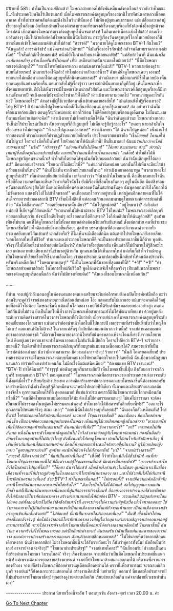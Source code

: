 ##บทที่ 581 : ทำไมเป็นจางเย่อีกแล้ว!
โฆษณาถ่ายทอดไปยังพันหมื่นหลังคาเรือน!
ราวกับว่าชั่วขณะนี้..ทั้งประเทศเงียบงันไร้เสียงนกกา!
เมื่อโฆษณารณรงค์งดสูบบุหรี่ของสถานีโทรทัศน์นครหลวงนี้ออกอากาศ ทั่วทั้งประเทศพลันต้องตะลึงงันในวินาทีนั้นเอง! ไม่เพียงปุถุชนคนธรรมดา แม้แต่สื่อและเหล่าผู้เชี่ยวชาญในสังคม อีกทั้งเหล่าคนในองค์กรสาธารณะที่รณรงค์เรื่องงดบุหรี่เองก็ยังต้องนั่งอึ้งอยู่หน้าจอโทรทัศน์ เบิกตามองโฆษณารณรงค์งดสูบบุหรี่นั้นจนตาค้าง!
ในอินเทอร์เน็ตระเบิดไปแล้ว!
ตามเว็บบอร์ดต่างๆ เต็มไปด้วยลิงก์คลิปโฆษณาชิ้นนี้นับไม่ถ้วน กระทู้เรื่องวันงดสูบบุหรี่โลกในเวยป๋อเองก็มีชาวเน็ตแห่เข้าไปคอมเมนต์กันนับไม่ถ้วน!
"สวรรค์!"
"พวกนายได้ดูโฆษณาของ BTV-1 กันไหม?"
"ฉันดูแล้ว! สวรรค์เจ้าข้า! แม่*โคตรน่ากลัวฉิ*หาย!"
"นี่มันเรื่องอะไรกันฟะ! กลัวจนฉี่แทบราดกางเกงล่ะเนี่ย!"
"ใจสั่นตึกตักไปหมดแน่ะ! หนังผียังไม่น่ากลัวขนาดนี้เลยนะเฟ้ย!"
"แค่สิบห้าวินาที ฉันแม่*เหงื่อกาฬแตกพลั่กๆ ครั่นเนื้อครั่นตัวไปหมด! เชี่*ล่ะ เหมือนปอดฉันจะมอดไหม้เลยว่ะ!"
"นี่คือโฆษณารณรงค์เลิกบุหรี่?"
"สถานีโทรทัศน์นครหลวง ถล่มน้องสาวเอ็งน่ะสิ!"
"BTV-1 พวกนายต้องดุร้ายแบบนี้ด้วยเรอะ! ฉันแทบร้องไห้แล้ว! ทำไมต้องน่ากลัวเบอร์นี้วะ? ฉันแค่นั่งดูโฆษณาเฉยๆ เองนะ! พวกนายไม่เหลือทางออกให้คนสูบบุหรี่สักนิดหน่อยเรอะ!"
ห่าวเผิงเหยา บล็อกเกอร์มีชื่อในเวยป๋อ เห็นทุกคนคุยกันอย่างครึกครื้น แต่เขากลับไม่รู้เรื่องรู้ราว เพราะปกตินั้นเขาเองก็ดูทีวีอยู่ เห็นโฆษณาเพื่อสังคมมาหลายวัน ก็ยังไม่เห็นว่าจะมีโฆษณาไหนน่ากลัวสักนิด และโฆษณารณรงค์เลิกสูบบุหรี่เองก็มีมานานตั้งหลายปี จนถึงตอนนี้ยังจะมีอะไรน่ากลัวได้อีก?
ห่าวเผิงเหยาถามออกไป "พวกนายพูดอะไรกันน่ะ? โฆษณาอะไร?"
ด้านล่างมีผู้ใช้เวยป๋อคนหนึ่งเข้ามาคลายสงสัยให้ "เม้นต์บนยังไม่รู้เรื่องเหรอ? ไปดู BTV-1 สิ ย้อนกลับไปดูโฆษณาเมื่อสักไม่กี่นาทีก่อนนะ ดูจบก็รู้เองแหละ! อ่อ อย่าหาว่าฉันไม่เตือนนายก่อนเชียว ตอนดูก็ระวังหน่อยล่ะ บอกไว้ก่อน ให้ดีคืออย่าสูบบุหรี่ตอนดูเด็ดขาด ไม่งั้นนะ..ผลที่ตามมานี่อย่าแม้แต่จะคิด!"
ห่าวเผิงเหยาไม่เชื่ออย่างเห็นได้ชัด "ฉันว่าฉันดูแล้วนะ โฆษณาช่วงหลายวันนี้น่ะไร้ประโยชน์เป็นบ้า ฉันอยากบุหรี่ก็ยังสูบบุหรี่ ไม่เห็นจะรู้สึกรู้สาอะไร"
"เหอะๆ นายกล้ามั่นใจเชียวเหรอว่าไม่เคยดูน่ะ"
"หึ นายไปดูเองเถอะสหาย!"
ห่าวเผิงเหยา "ได้ ฉันจะไปดูหน่อย"
เพิ่งผ่านไปราวสองนาที ห่าวเผิงเหยาก็ปรากฏตัวบนเวยป๋ออีกครั้ง ประโยคแรกของเขาคือ "เชี่*เอ๊ยยยย! ใครแม่*ให้ฉันไปดูวะ! ใครวะ! เมื่อกี้เป็นใคร! ไสหัวออกมาให้ฉันเดี๋ยวนี้! ยืนขึ้นมาเลย! ฉันแม่*รับปากว่าจะไม่ตีนายจนตาย!"
"พรืด!"
"กร๊ากๆๆๆ!"
"กลัวจนตัวสั่นไปอีกคน!"
"ไอ๊หยา ขำแทบตาย ฮ่าๆ!"
ห่าวเผิงเหยาผู้ซึ่งเมื่อครู่ยังออกปากแข็งขัน กลายเป็นว่าตอนนี้น้ำตาไหลนองหน้า "แม่*เอ๊ย! ทำไมถึงได้มีโฆษณาขู่ขวัญคนขนาดนี้วะ! หัวใจตับไตปอดไส้พุงฉันสั่นไปหมดแล้วว้อย! ฉันว่าฉันเลิกบุหรี่ได้เลยล่ะ!"
มีคนออกมาวิจารณ์
"โฆษณาก็ไม่มีอะไรนี่?"
"แค่น่ากลัวนิดหน่อย นอกนั้นก็ไม่เห็นจะมีอะไรน่ากลัวขนาดนั้นนี่หน่า?"
"ฉันก็ไม่เห็นจะกลัวอะไรขนาดนั้นนะ"
ห่าวเผิงเหยาออกมาพูด "พวกนายคงไม่สูบบุหรี่ล่ะสิ?" เห็นคำตอบยืนยันว่าดังนั้น เขาจึงกล่าวว่า "ที่น่ากลัวในโฆษณานี้ คือเสียงลมหายใจนั่น หรือก็คือความกดดันและสิ้นหวังทางจิตใจนั่นไง ยังมีเรื่องที่เชื่อมโยงกันต่อๆ อยู่ในนั้นอีก มีแต่สิงห์อมควันของแท้ถึงจะรู้สึกได้! นี่แหละคือสิ่งที่คนต้องหวาดหวั่นสั่นสะท้านขั้นสุด ฉันพูดออกมายังไงก็บอกได้ไม่ชัดหรอก แสดงยังไงก็ไม่เข้าใจหรอก!"
คนที่ออกมาโวยวายอยู่ทางนี้ เหล่าผู้คนอีกหลายคนที่ไม่ได้สนใจรายการข่าวของสถานี BTV เริ่มนั่งไม่ติดที่ แต่ละคนล้วนออกมาตามดูโฆษณามหัศจรรย์เหล่านี้ด้วย
"ฉันไม่เชื่อหรอก!"
"ยอดเยี่ยมขนาดนั้นเชียว?"
"ฉันไปดูหน่อยสิ"
"อยู่ไหนหว่า? ส่งลิงก์มาหน่อยสิ ขี้เกียจดูทีวีย้อนหลัง"
"พวกนายไม่ใช่หน้าม้าของ BTV ใช่ไหมน่ะ? โฆษณารณรงค์เลิกบุหรี่ห่วยแตกขึ้นทุกวัน ยังจะมีไอเดียใหม่ๆ อะไรออกมาได้อีกเหรอ? ไงก็ส่งคลิปมาให้ฉันดูด้วยสิ!"
สุดท้ายเพียงไม่นาน คนที่ได้ดูโฆษณาชิ้นนี้ทั้งหลายแหล่ต่างต้องเงียบกริบกันหมด!
ตั้งแต่ตกบ่าย คนที่เข้ามาชมโฆษณาชิ้นนี้ด้วยใจคิดสงสัยยิ่งมากขึ้นเรื่อยๆ สุดท้าย บรรดาผู้คนที่ต้องตกตะลึงจนตาค้างจากทั่วประเทศยิ่งทบทวีกันเข้ามา! น่ากลัวหรือ? ก็ไม่เห็นจะมีเลือดสักนิด แม้แต่คำโปรยโฆษณายังรายเรียบ ‘มอบโอกาสใหม่ให้ชีวิต!’ ทำนองเพลงประกอบโฆษณาก็ดี จะเป็นของประกอบฉากชิ้นนี้ก็ด้วย พูดกันจริงๆ ก็ไม่ได้มีอะไรน่ากลัวเลยสักนิดนี่หว่า? ถ้าเกิดว่าตั้งอยู่แยกกัน เห็นแล้วก็ไม่ยักชวนให้รู้สึกอะไรเลย แต่พอภาพกับเสียงเหล่านี้เข้ามาอยู่ด้วยกัน ทุกคนพลันได้เห็นภาพใหม่ แค่เห็นก็เข้าใจว่าแม้จะดูเป็นโฆษณาที่เรียบเรื่อยไร้ซึ่งภาพเลือดใดๆ เจ้าของประกอบฉากปลอมชิ้นนี้กลับทำให้คนต้องประหวั่นพรั่นพรึงเหลือเกิน!
"โฆษณาเทพสุดๆ!"
"นี่เป็นโฆษณาที่ฉันชอบที่สุดของปีนี้!"
"+1!"
"+1!"
"คำโฆษณาอย่างคลาสสิกอ่ะ ให้โอกาสใหม่กับชีวิต? พูดได้งดงามจับใจที่สุดจริงๆ เทียบกับพวกโฆษณารณรงค์งดสูบบุหรี่ตอนนี้แล้ว นับว่าไม่มีทางเทียบติด!"
"ฉันเองก็ชอบโฆษณานี้เหมือนกัน!"


……


ที่บ้าน
จางเย่ผู้กำลังนอนอยู่ในห้องนอนของตนเองเตรียมจะงีบต่ออีกรอบยังคงเปิดโทรศัพท์มือถือ กะว่าก่อนงีบจะดูคำวิจารณ์ของสหายชาวเน็ตก่อนสักหน่อย
โอ๊ะ ผลตอบรับไม่เลวแฮะ
แม้เขาจะคาดคิดไว้อยู่ แต่ก็อดดีใจไม่น้อย
โฆษณาชิ้นนี้ แม้แต่ในโลกของจางเย่ก็ยังได้รับคำชื่นชมและยกย่องอย่างสูง คนกดไลก์กันนับไม่ถ้วน ยิ่งเป็นโลกใบนี้ที่วงการโฆษณาเพื่อสาธารณะยังไม่ได้พัฒนาเทียบเท่า ด้วยปูมหลังระดับความคิดสร้างสรรค์ในวงการโฆษณาที่ยังนับว่าต่ำ เมื่อจางเย่นำเอาโฆษณารณรงค์งดสูบบุหรี่ระดับยอดเยี่ยมของโลกเขามา แน่นอนว่าต้องนำหน้าโลกใบนี้ไปหลายปี ผลกระทบที่สร้างขึ้นยิ่งนับว่าใหญ่โตไม่เบา!
คอมเมนต์นับไม่ถ้วน!
ในเวลาแค่สั้นๆ ถึงกับมีคอมเมนต์มากกว่าหมื่น!
จางเย่อ่านคอมเมนต์อย่างออกรสออกชาติ
"เมื่อวานโฆษณาของสถานีโทรทัศน์นครหลวงเพิ่งจะโดนสั่งระงับจากนโยบายใหม่ คิดอยู่เลยว่าพวกเขาจะทำโฆษณาออกมาไม่ทันวันนี้เสียอีก ใครจะไปคิดว่า BTV-1 จะร้ายกาจขนาดนี้? วันเดียวก็ทำโฆษณารณรงค์เลิกบุหรี่ที่สมบูรณ์แบบขนาดนี้ออกมาได้? สมควรแล้วที่เป็นโทรทัศน์ช่องเก่าแก่ นับว่ามีความสามารถ มีความเก่งกาจจริงๆ! ร้ายกาจ!"
"นั่นสิ โคตรยอดเยี่ยม! ประเทศเราน่ะควรจะมีโฆษณารณรงค์แบบนี้แหละ เอาให้พวกมันตกใจตายไปเลยยิ่งดี ฉันเบื่อพวกนักสูบมานานแล้ว ทำร้ายตัวเองทำร้ายคนอื่น ไม่มีอะไรดีแม้แต่นิดเดียว!"
"ต้องชมเชย BTV เขานะคะ!"
"BTV-1! ทำได้ดีมาก!"
"ฮ่าๆๆๆ! พ่อฉันสูบบุหรี่มาสามสิบปี เห็นโฆษณาชิ้นนี้ปุ๊บ ถึงกับบอกว่าจะเลิกบุหรี่! ขอบคุณมาก BTV-1 ขอบคุณมาก!"
"โฆษณารณรงค์เพื่อสาธารณะของประเทศเราเก่งกาจระดับนี้ตั้งแต่เมื่อไร? เปรียบกับต่างประเทศ ความคิดสร้างสรรค์และการออกแบบโฆษณาชิ้นนี้ต้องขอยอมรับเลยว่าเหนือกว่าตั้งช่วงใหญ่! รู้สึกเหมือนจะนำหน้าไปหลายปีทีเดียว ทั้งภาพและเสียงสร้างแรงกดดันทางจิตใจ ทุกรายละเอียดไร้ที่ติ สุดยอดมาก! ที่แท้แล้วประเทศเราก็มีทีมโฆษณาระดับโลกเหมือนกันหรือนี่?"
"คนที่คิดโฆษณาแบบนี้ออกมาได้น่ะ ต้องไม่ใช่คนธรรมดาแหงๆ! ไม่แค่ไม่ธรรมดา จะต้องเป็นคนที่ไม่ธรรมดาในหมู่คนไม่ธรรมดาแน่นอน! ทำไมเขาถึงได้พิสดารพันลึกเยี่ยงนี้ฟะ!"
"ออกจะไร้คุณธรรมไปหน่อยจริงๆ ล่ะนะ เหอๆ"
"ตอนนี้ฉันไม่กล้าจุดบุหรี่เลยอ่ะ!"
"ฉันเองก็กลัวเหมือนกัน! ใครกันวะ! ใครแม่*คลอดไอ้ตัวบัดซบนี่ออกมา! เลวมาก! ไร้คุณธรรมสิ้นดี!"
ขณะนั้นเอง มีคนโพสต์ภาพหนึ่งขึ้น
เป็นภาพข้อความตอนสุดท้ายของโฆษณา
เห็นแต่ผู้ใช้เวยป๋อเพศหญิงนั้นกล่าวว่า "พวกนายไม่เห็นไอ้ข้อความสุดท้ายนั่นเลยเหรอ? ฉันคนเดียวที่เห็น?"
"ข้อความอะไร?"
"หา?"
หลายคนไม่ทันสังเกต หนึ่งนั้นเพราะตัวโฆษณาดึงดูดเกินไป ใจจึงล้วนจดจ่ออยู่กับโฆษณาก่อนหน้า สองนั้นคือตัวอักษรในภาพสุดท้ายที่ไม่นับว่าใหญ่ ดังนั้นคนทั่วไปพอดูโฆษณา ย่อมไม่ได้สนใจกับตัวอักษรเล็กๆ นี่ เช่นเดียวกันกับคนที่ชมภาพยนตร์จบ มีคนกี่มากน้อยล่ะที่จะสนใจกับรายชื่อทีมงาน?
ผู้ใช้เวยป๋อหญิงกล่าว "ดูตรงมุมขวาล่างสิ"
สุดท้าย คนนับไม่ถ้วนจึงได้สังเกตเห็น!
"หา?"
"จางเย่สร้างสรรค์?"
"สวรรค์! ฝีมือจางเย่เว้ย!"
"ที่แท้เป็นอย่างนี้นี่เอง!"
"เชี่*เอ๊ย! ก็ว่าทำไมแม่*ถึงได้ชั่วช้านัก! คนที่ทำโฆษณาไร้คุณธรรมแบบนี้ได้ มีก็แต่จางเย่ผู้ไร้คุณธรรมนี่เอง! มีแต่เขานี่แหละที่ทำ!"
"อาจารย์จางทำไมถึงได้โผล่หน้าไปทุกที่งี้ล่ะ?"
"ไอ๊หยา ฉันจำได้แล้ว! เมื่อเช้าเพิ่งอ่านข่าวในเน็ตมา ดูเหมือนจะเป็นเรื่องเมื่อวานที่จางเย่ไปปรากฏตัวอยู่ในโถงของสถานีโทรทัศน์นครหลวง เขา...เขาไปช่วยดับไฟให้กับสถานีโทรทัศน์นครหลวงนี่เอง! ช่วย BTV-1 ทำโฆษณานี่แหละ!"
"ไม่หรอกมั้ง? จางเย่มีความแค้นลึกล้ำกับสถานีโทรทัศน์นครหลวงจะตายไม่ใช่หรือไง?"
"มีอะไรเป็นไปไม่ได้กันยะ! ต่อให้บุญคุณความแค้นลึกล้ำ แต่ก็เป็นสถานีนครหลวงนี่แหละที่ฟูมฟักอาจารย์จางขึ้นมา! อีกอย่างอาจารย์จางเองก็ช่วยเพิ่มเรตติ้งให้กับสถานีโทรทัศน์นครหลวง สร้างตำนานบทหนึ่งให้กับช่อง BTV - วรรณศิลป์ แม้สุดท้ายจะโดนไล่ออก แต่ทั้งสองฝ่ายก็ไม่ถือว่าชิงชังกันเท่าไรนี่ อาจารย์จางให้ความสำคัญกับเรื่องน้ำใจมาตลอดนะ ใช่ว่าพวกนายจะไม่รู้กันสักหน่อย แถมเขาก็เป็นคนเมืองหลวงตั้งแต่หัวจรดเท้านะยะ เป็นคนเมืองหลวงเข้ากระดูกเข้าเส้นเอ็นด้วยย่ะ!"
"ไม่คิดเลย! ที่แท้เป็นจางเย่ไสม้าออกมานี่เอง!"
"นั่นสิ! เรื่องนี้ทำให้คนต้องตื่นตะลึงจริงๆ! คิดไม่ถึงว่าสถานีโทรทัศน์นครหลวงที่อยู่ในวิกฤตจะสามารถเชิญจางเย่ออกมากอบกู้สถานการณ์ได้! จะว่าไปอาจารย์จางก็ทำโฆษณาชิ้นนี้ออกมาได้อย่างงดงามเหลือเกิน! โฆษณาชิ้นนี้ ฉันว่านะ ความจริงไม่ใช่โฆษณาหรอก แต่เป็นศิลปะต่างหาก! ฉันยอมรับว่าฉันเป็นแฟนเดนตายของอาารย์จาง ขอแค่อาจารย์จางสร้างผลงานออกมา ฉันแม่*ว่าคลาสสิกหมดแหละ!"
"ไม่ใช่นายเห็นว่าคลาสสิกคนเดียวหรอก ฉันก็ว่าคลาสสิก! ไม่ว่าโฆษณาชิ้นนี้จะได้รับรางวัลอะไร ก็นับว่าคู่ควรทั้งนั้น! นับถือเป็นบ้าเลย! อาจารย์จางเจ๋งจริงๆ!"
"โฆษณาช่างประเสิรฐ!"
"จางเย่เทพโคตร!"
"ฉันก็ยอมรับ! ช่างสมเป็นคนที่สร้างตำนานโฆษณา ‘เบรนโกลด์’ จริงๆ เรื่องจับตลาด จางเย่นับว่าเป็นมือโฆษณาในประเทศชั้นแนวหน้า! แค่เพราะต้องการยอดขายสร้างแบรนด์ จางเย่ก็ทำโฆษณาล้างสมองออกมาได้ หรือจะเพื่อรายการของตัวเอง จางเย่ก็สร้างโฆษณาที่ถ้อยคำชวนดุเดือดเลือดพล่านได้ คราวนี้เพื่อสาธารณะ จะรณรงค์เลิกบุหรี่ จางเย่แม่*ก็ยังคงเกาะกระแสตลาดได้ สร้างงานศิลปะที่ ‘เขย่าขวัญ’ ออกมา! นี่แหละคือปรมาจารย์! นี่มันปรมาจารย์โฆษณาชัดๆ! ทุกอย่างดูง่ายดายเหลือเกิน เรียบง่ายเหลือเกิน แค่จากปลายนิ้วเขาเท่านั้นเอง!"


*-*-*-*-*-*-*-*-*-*-*-*-*-*-*-*-*-*
ประกาศ
นิยายเรื่องนี้จะอัพ 1 ตอนทุกวัน อังคาร-ศุกร์ เวลา 20.00 น. ค่ะ


[Go To Next Chapter]( ./82.md)